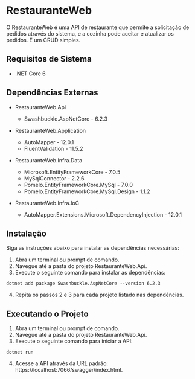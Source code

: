
# RestauranteWeb

O RestauranteWeb é uma API de restaurante que permite a solicitação de pedidos através do sistema, e a cozinha pode aceitar e atualizar os pedidos. É um CRUD simples.

## Requisitos de Sistema

-   .NET Core 6

## Dependências Externas

-   RestauranteWeb.Api
    
    -   Swashbuckle.AspNetCore - 6.2.3
-   RestauranteWeb.Application
    
    -   AutoMapper - 12.0.1
    -   FluentValidation - 11.5.2
-   RestauranteWeb.Infra.Data
    
    -   Microsoft.EntityFrameworkCore - 7.0.5
    -   MySqlConnector - 2.2.6
    -   Pomelo.EntityFrameworkCore.MySql - 7.0.0
    -   Pomelo.EntityFrameworkCore.MySql.Design - 1.1.2
-   RestauranteWeb.Infra.IoC
    
    -   AutoMapper.Extensions.Microsoft.DependencyInjection - 12.0.1

## Instalação

Siga as instruções abaixo para instalar as dependências necessárias:

1.  Abra um terminal ou prompt de comando.
2.  Navegue até a pasta do projeto RestauranteWeb.Api.
3.  Execute o seguinte comando para instalar as dependências:

`dotnet add package Swashbuckle.AspNetCore --version 6.2.3` 

4.  Repita os passos 2 e 3 para cada projeto listado nas dependências.

## Executando o Projeto

1.  Abra um terminal ou prompt de comando.
2.  Navegue até a pasta do projeto RestauranteWeb.Api.
3.  Execute o seguinte comando para iniciar a API:

`dotnet run` 

4.  Acesse a API através da URL padrão: https://localhost:7066/swagger/index.html.
